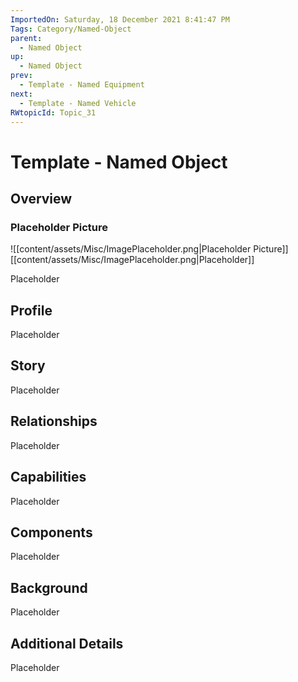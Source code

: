 ```yaml
---
ImportedOn: Saturday, 18 December 2021 8:41:47 PM
Tags: Category/Named-Object
parent:
  - Named Object
up:
  - Named Object
prev:
  - Template - Named Equipment
next:
  - Template - Named Vehicle
RWtopicId: Topic_31
---
```

# Template - Named Object
## Overview
### Placeholder Picture
![[content/assets/Misc/ImagePlaceholder.png|Placeholder Picture]]
[[content/assets/Misc/ImagePlaceholder.png|Placeholder]]

Placeholder

## Profile
Placeholder

## Story
Placeholder

## Relationships
Placeholder

## Capabilities
Placeholder

## Components
Placeholder

## Background
Placeholder

## Additional Details
Placeholder

